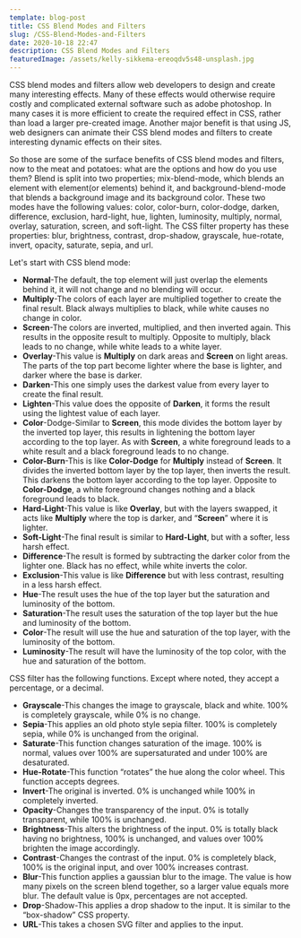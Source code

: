```yaml
---
template: blog-post
title: CSS Blend Modes and Filters
slug: /CSS-Blend-Modes-and-Filters
date: 2020-10-18 22:47
description: CSS Blend Modes and Filters
featuredImage: /assets/kelly-sikkema-ereoqdv5s48-unsplash.jpg
---
```

CSS blend modes and filters allow web developers to design and create many interesting effects. Many of these effects would otherwise require costly and complicated external software such as adobe photoshop. In many cases it is more efficient to create the required effect in CSS, rather than load a larger pre-created image. Another major benefit is that using JS, web designers can animate their CSS blend modes and filters to create interesting dynamic effects on their sites.

So those are some of the surface benefits of CSS blend modes and filters, now to the meat and potatoes: what are the options and how do you use them? Blend is split into two properties; mix-blend-mode, which blends an element with element(or elements) behind it, and background-blend-mode that blends a background image and its background color. These two modes have the following values: color, color-burn, color-dodge, darken, difference, exclusion, hard-light, hue, lighten, luminosity, multiply, normal, overlay, saturation, screen, and soft-light. The CSS filter property has these properties: blur, brightness, contrast, drop-shadow, grayscale, hue-rotate, invert, opacity, saturate, sepia, and url.

Let's start with CSS blend mode:

* **Normal**-The default, the top element will just overlap the elements behind it, it will not change and no blending will occur.
* **Multiply**-The colors of each layer are multiplied together to create the final result. Black always multiplies to black, while white causes no change in color.
* **Screen**-The colors are inverted, multiplied, and then inverted again. This results in the opposite result to multiply. Opposite to multiply, black leads to no change, while white leads to a white layer.
* **Overlay**-This value is **Multiply** on dark areas and **Screen** on light areas. The parts of the top part become lighter where the base is lighter, and darker where the base is darker.
* **Darken**-This one simply uses the darkest value from every layer to create the final result.
* **Lighten**-This value does the opposite of **Darken**, it forms the result using the lightest value of each layer.
* **Color**-Dodge-Similar to **Screen**, this mode divides the bottom layer by the inverted top layer, this results in lightening the bottom layer according to the top layer. As with **Screen**, a white foreground leads to a white result and a black foreground leads to no change.
* **Color-Burn**-This is like **Color-Dodge** for **Multiply** instead of **Screen**. It divides the inverted bottom layer by the top layer, then inverts the result. This darkens the bottom layer according to the top layer. Opposite to **Color-Dodge**, a white foreground changes nothing and a black foreground leads to black.
* **Hard-Light**-This value is like **Overlay**, but with the layers swapped, it acts like **Multiply** where the top is darker, and “**Screen**” where it is lighter.
* **Soft-Light**-The final result is similar to **Hard-Light**, but with a softer, less harsh effect.
* **Difference**-The result is formed by subtracting the darker color from the lighter one. Black has no effect, while white inverts the color.
* **Exclusion**-This value is like **Difference** but with less contrast, resulting in a less harsh effect.
* **Hue**-The result uses the hue of the top layer but the saturation and luminosity of the bottom.
* **Saturation**-The result uses the saturation of the top layer but the hue and luminosity of the bottom.
* **Color**-The result will use the hue and saturation of the top layer, with the luminosity of the bottom.
* **Luminosity**-The result will have the luminosity of the top color, with the hue and saturation of the bottom.

CSS filter has the following functions. Except where noted, they accept a percentage, or a decimal.

* **Grayscale**-This changes the image to grayscale, black and white. 100% is completely grayscale, while 0% is no change.
* **Sepia**-This applies an old photo style sepia filter. 100% is completely sepia, while 0% is unchanged from the original.
* **Saturate**-This function changes saturation of the image. 100% is normal, values over 100% are supersaturated and under 100% are desaturated.
* **Hue-Rotate**-This function “rotates” the hue along the color wheel. This function accepts degrees.
* **Invert**-The original is inverted. 0% is unchanged while 100% in completely inverted.
* **Opacity**-Changes the transparency of the input. 0% is totally transparent, while 100% is unchanged.
* **Brightness**-This alters the brightness of the input. 0% is totally black having no brightness, 100% is unchanged, and values over 100% brighten the image accordingly.
* **Contrast**-Changes the contrast of the input. 0% is completely black, 100% is the original input, and over 100% increases contrast.
* **Blur**-This function applies a gaussian blur to the image. The value is how many pixels on the screen blend together, so a larger value equals more blur. The default value is 0px, percentages are not accepted.
* **Drop**-Shadow-This applies a drop shadow to the input. It is similar to the “box-shadow” CSS property.
* **URL**-This takes a chosen SVG filter and applies to the input.